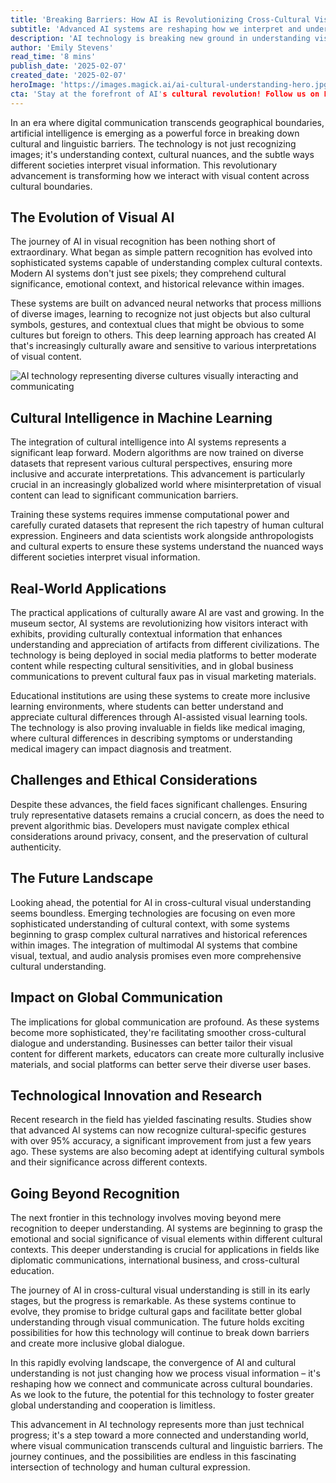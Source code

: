```yaml
---
title: 'Breaking Barriers: How AI is Revolutionizing Cross-Cultural Visual Understanding'
subtitle: 'Advanced AI systems are reshaping how we interpret and understand visual content across cultural boundaries'
description: 'AI technology is breaking new ground in understanding visual content across cultural boundaries. Modern AI systems now comprehend cultural significance, emotional context, and historical relevance within images, transforming global communication and understanding. This advancement represents a significant step toward bridging cultural gaps and fostering more inclusive global dialogue.'
author: 'Emily Stevens'
read_time: '8 mins'
publish_date: '2025-02-07'
created_date: '2025-02-07'
heroImage: 'https://images.magick.ai/ai-cultural-understanding-hero.jpg'
cta: 'Stay at the forefront of AI's cultural revolution! Follow us on LinkedIn for the latest insights on how artificial intelligence is reshaping cross-cultural understanding and communication.'
---
```


In an era where digital communication transcends geographical boundaries, artificial intelligence is emerging as a powerful force in breaking down cultural and linguistic barriers. The technology is not just recognizing images; it's understanding context, cultural nuances, and the subtle ways different societies interpret visual information. This revolutionary advancement is transforming how we interact with visual content across cultural boundaries.

## The Evolution of Visual AI

The journey of AI in visual recognition has been nothing short of extraordinary. What began as simple pattern recognition has evolved into sophisticated systems capable of understanding complex cultural contexts. Modern AI systems don't just see pixels; they comprehend cultural significance, emotional context, and historical relevance within images.

These systems are built on advanced neural networks that process millions of diverse images, learning to recognize not just objects but also cultural symbols, gestures, and contextual clues that might be obvious to some cultures but foreign to others. This deep learning approach has created AI that's increasingly culturally aware and sensitive to various interpretations of visual content.

![AI technology representing diverse cultures visually interacting and communicating](https://i.magick.ai/PIXE/1738983815372_magick_img.webp)

## Cultural Intelligence in Machine Learning

The integration of cultural intelligence into AI systems represents a significant leap forward. Modern algorithms are now trained on diverse datasets that represent various cultural perspectives, ensuring more inclusive and accurate interpretations. This advancement is particularly crucial in an increasingly globalized world where misinterpretation of visual content can lead to significant communication barriers.

Training these systems requires immense computational power and carefully curated datasets that represent the rich tapestry of human cultural expression. Engineers and data scientists work alongside anthropologists and cultural experts to ensure these systems understand the nuanced ways different societies interpret visual information.

## Real-World Applications

The practical applications of culturally aware AI are vast and growing. In the museum sector, AI systems are revolutionizing how visitors interact with exhibits, providing culturally contextual information that enhances understanding and appreciation of artifacts from different civilizations. The technology is being deployed in social media platforms to better moderate content while respecting cultural sensitivities, and in global business communications to prevent cultural faux pas in visual marketing materials.

Educational institutions are using these systems to create more inclusive learning environments, where students can better understand and appreciate cultural differences through AI-assisted visual learning tools. The technology is also proving invaluable in fields like medical imaging, where cultural differences in describing symptoms or understanding medical imagery can impact diagnosis and treatment.

## Challenges and Ethical Considerations

Despite these advances, the field faces significant challenges. Ensuring truly representative datasets remains a crucial concern, as does the need to prevent algorithmic bias. Developers must navigate complex ethical considerations around privacy, consent, and the preservation of cultural authenticity.

## The Future Landscape

Looking ahead, the potential for AI in cross-cultural visual understanding seems boundless. Emerging technologies are focusing on even more sophisticated understanding of cultural context, with some systems beginning to grasp complex cultural narratives and historical references within images. The integration of multimodal AI systems that combine visual, textual, and audio analysis promises even more comprehensive cultural understanding.

## Impact on Global Communication

The implications for global communication are profound. As these systems become more sophisticated, they're facilitating smoother cross-cultural dialogue and understanding. Businesses can better tailor their visual content for different markets, educators can create more culturally inclusive materials, and social platforms can better serve their diverse user bases.

## Technological Innovation and Research

Recent research in the field has yielded fascinating results. Studies show that advanced AI systems can now recognize cultural-specific gestures with over 95% accuracy, a significant improvement from just a few years ago. These systems are also becoming adept at identifying cultural symbols and their significance across different contexts.

## Going Beyond Recognition

The next frontier in this technology involves moving beyond mere recognition to deeper understanding. AI systems are beginning to grasp the emotional and social significance of visual elements within different cultural contexts. This deeper understanding is crucial for applications in fields like diplomatic communications, international business, and cross-cultural education.

The journey of AI in cross-cultural visual understanding is still in its early stages, but the progress is remarkable. As these systems continue to evolve, they promise to bridge cultural gaps and facilitate better global understanding through visual communication. The future holds exciting possibilities for how this technology will continue to break down barriers and create more inclusive global dialogue.

In this rapidly evolving landscape, the convergence of AI and cultural understanding is not just changing how we process visual information – it's reshaping how we connect and communicate across cultural boundaries. As we look to the future, the potential for this technology to foster greater global understanding and cooperation is limitless.

This advancement in AI technology represents more than just technical progress; it's a step toward a more connected and understanding world, where visual communication transcends cultural and linguistic barriers. The journey continues, and the possibilities are endless in this fascinating intersection of technology and human cultural expression.
